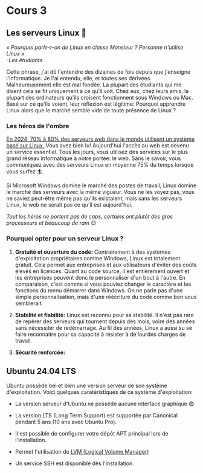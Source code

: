 # Cours 3

## Les serveurs Linux 🐧

*« Pourquoi parle-t-on de Linux en classe Monsieur ? Personne n'utilise Linux »<br/>-Les étudiants*

Cette phrase, j'ai dû l'entendre des dizaines de fois depuis que j'enseigne l'informatique. Je l'ai entendu, elle, et toutes ses dérivées. Malheureusement elle est mal fondée. La plupart des étudiants qui me disent cela se fit uniquement à ce qu'il voit. Chez eux, chez leurs amis, la plupart des ordinateurs qu'ils croisent fonctionnent sous Windows ou Mac. Basé sur ce qu'ils voient, leur réflexion est légitime: Pourquoi apprendre Linux alors que le marché semble vide de toute présence de Linux ?

### Les héros de l'ombre

<u>En 2024, 70% à 80% des serveurs web dans le monde utilisent un système basé sur Linux.</u> Vous avez bien lu! Aujourd'hui l'accès au web est devenu un service essentiel. Tous les jours, vous utilisez des services sur le plus grand réseau informatique à notre portée: le web. Sans le savoir, vous communiquez avec des serveurs Linux en moyenne 75% du temps lorsque vous surfez 🏄.

Si Microsoft Windows domine le marché des postes de travail, Linux domine le marché des serveurs avec la même vigueur. Vous ne les voyez pas, vous ne saviez peut-être même pas qu'ils existaient, mais sans les serveurs Linux, le web ne serait pas ce qu'il est aujourd'hui.

*Tout les héros ne portent pas de caps, certains ont plutôt des gros processeurs et beaucoup de ram* 😉

### Pourquoi opter pour un serveur Linux ?

1. **Gratuité et ouverture du code:**
    Contrairement à des systèmes d'exploitation propriétaires comme Windows, Linux est totalement gratuit. Cela permet aux entreprises et aux utilisateurs d'éviter des coûts élevés en licences. Quant au code source, il est entièrement ouvert et les entreprises peuvent donc le personnaliser d'un bout à l'autre. En comparaison, c'est comme si vous pouviez changer le caractère et les fonctions du menu démarrer dans Windows. On ne parle pas d'une simple personnalisation, mais d'une réécriture du code comme bon vous semblerait.

2. **Stabilité et fiabilité:**
    Linux est reconnu pour sa stabilité. Il n'est pas rare de repérer des serveurs qui tournent depuis des mois, voire des années sans nécessiter de redémarrage. Au fil des années, Linux a aussi su se faire reconnaitre pour sa capacité à résister à de lourdes charges de travail.

3. **Sécurité renforcée:**

## Ubuntu 24.04 LTS

Ubuntu possède bel et bien une version serveur de son système d'exploitation. Voici quelques caratéristiques de ce système d'exploitation:

- La version serveur d'Ubuntu ne possède aucune interface graphique 😨

- La version LTS (Long Term Support) est supportée par Canonical pendant 5 ans (10 ans avec Ubuntu Pro).

- Il est possible de configurer votre dépôt APT principal lors de l'installation.

- Permet l'utilisation de [LVM (Logical Volume Manager)](https://en.wikipedia.org/wiki/Logical_Volume_Manager_(Linux))

- Un service SSH est disponible dès l'installation.